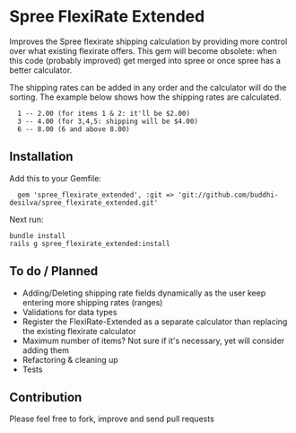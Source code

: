 Spree FlexiRate Extended
========================
Improves the Spree flexirate shipping calculation by providing more control over what existing flexirate offers. This gem will become obsolete: when this code (probably improved) get merged into spree or once spree has a better calculator.

The shipping rates can be added in any order and the calculator will do the sorting. The example below shows how the shipping rates are calculated.

      1 -- 2.00 (for items 1 & 2: it'll be $2.00)
      3 -- 4.00 (for 3,4,5: shipping will be $4.00)
      6 -- 8.00 (6 and above 8.00)

Installation
------------

Add this to your Gemfile:

      gem 'spree_flexirate_extended', :git => 'git://github.com/buddhi-desilva/spree_flexirate_extended.git'

Next run:

    bundle install
    rails g spree_flexirate_extended:install


To do / Planned
---------------
* Adding/Deleting shipping rate fields dynamically as the user keep entering more shipping rates (ranges)
* Validations for data types
* Register the FlexiRate-Extended as a separate calculator than replacing the existing flexirate calculator
* Maximum number of items? Not sure if it's necessary, yet will consider adding them
* Refactoring & cleaning up 
* Tests


Contribution
------------
Please feel free to fork, improve and send pull requests

